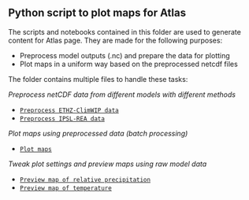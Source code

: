 ## Python script to plot maps for Atlas

The scripts and notebooks contained in this folder are used to generate content for Atlas page. They are made for the following purposes:

- Preprocess model outputs (.nc) and prepare the data for plotting
- Plot maps in a uniform way based on the preprocessed netcdf files

The folder contains multiple files to handle these tasks:

*Preprocess netCDF data from different models with different methods*
- [`Preprocess ETHZ-ClimWIP data`](cleanup_ETHZ_ClimWIP_atlas_netcdf.ipynb)
- [`Preprocess IPSL-REA data`](cleanup_IPSL_REA_atlas_netcdf_.ipynb)

*Plot maps using preprocessed data (batch processing)*
- [`Plot maps`](maps_creator_atlas_data.py)

*Tweak plot settings and preview maps using raw model data*
- [`Preview map of relative precipitation`](maps_prototype_prec.ipynb)
- [`Preview map of temperature`](maps_prototype_tas.ipynb)
